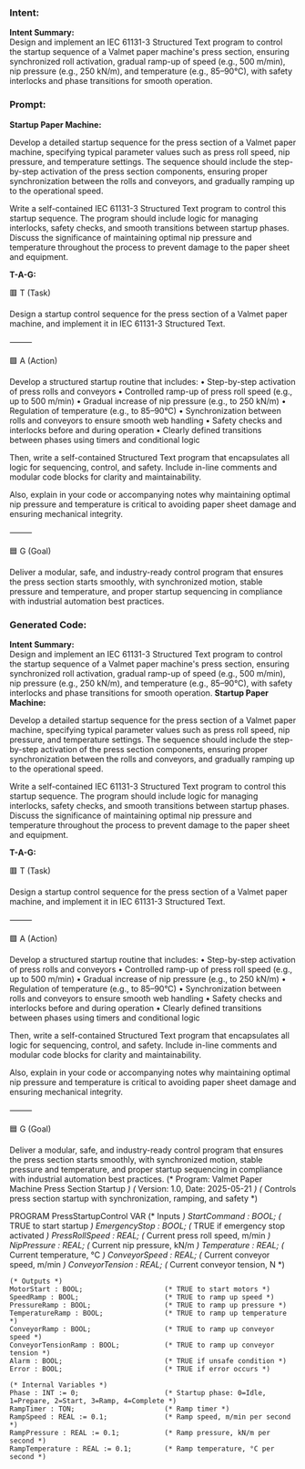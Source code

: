### Intent:
**Intent Summary:**  
Design and implement an IEC 61131-3 Structured Text program to control the startup sequence of a Valmet paper machine's press section, ensuring synchronized roll activation, gradual ramp-up of speed (e.g., 500 m/min), nip pressure (e.g., 250 kN/m), and temperature (e.g., 85–90°C), with safety interlocks and phase transitions for smooth operation.

### Prompt:
**Startup Paper Machine:**

Develop a detailed startup sequence for the press section of a Valmet paper machine, specifying typical parameter values such as press roll speed, nip pressure, and temperature settings. The sequence should include the step-by-step activation of the press section components, ensuring proper synchronization between the rolls and conveyors, and gradually ramping up to the operational speed.

Write a self-contained IEC 61131-3 Structured Text program to control this startup sequence. The program should include logic for managing interlocks, safety checks, and smooth transitions between startup phases. Discuss the significance of maintaining optimal nip pressure and temperature throughout the process to prevent damage to the paper sheet and equipment.

**T-A-G:**

🟥 T (Task)

Design a startup control sequence for the press section of a Valmet paper machine, and implement it in IEC 61131-3 Structured Text.

⸻

🟩 A (Action)

Develop a structured startup routine that includes:
	•	Step-by-step activation of press rolls and conveyors
	•	Controlled ramp-up of press roll speed (e.g., up to 500 m/min)
	•	Gradual increase of nip pressure (e.g., to 250 kN/m)
	•	Regulation of temperature (e.g., to 85–90°C)
	•	Synchronization between rolls and conveyors to ensure smooth web handling
	•	Safety checks and interlocks before and during operation
	•	Clearly defined transitions between phases using timers and conditional logic

Then, write a self-contained Structured Text program that encapsulates all logic for sequencing, control, and safety. Include in-line comments and modular code blocks for clarity and maintainability.

Also, explain in your code or accompanying notes why maintaining optimal nip pressure and temperature is critical to avoiding paper sheet damage and ensuring mechanical integrity.

⸻

🟦 G (Goal)

Deliver a modular, safe, and industry-ready control program that ensures the press section starts smoothly, with synchronized motion, stable pressure and temperature, and proper startup sequencing in compliance with industrial automation best practices.

### Generated Code:
**Intent Summary:**  
Design and implement an IEC 61131-3 Structured Text program to control the startup sequence of a Valmet paper machine's press section, ensuring synchronized roll activation, gradual ramp-up of speed (e.g., 500 m/min), nip pressure (e.g., 250 kN/m), and temperature (e.g., 85–90°C), with safety interlocks and phase transitions for smooth operation.
**Startup Paper Machine:**

Develop a detailed startup sequence for the press section of a Valmet paper machine, specifying typical parameter values such as press roll speed, nip pressure, and temperature settings. The sequence should include the step-by-step activation of the press section components, ensuring proper synchronization between the rolls and conveyors, and gradually ramping up to the operational speed.

Write a self-contained IEC 61131-3 Structured Text program to control this startup sequence. The program should include logic for managing interlocks, safety checks, and smooth transitions between startup phases. Discuss the significance of maintaining optimal nip pressure and temperature throughout the process to prevent damage to the paper sheet and equipment.

**T-A-G:**

🟥 T (Task)

Design a startup control sequence for the press section of a Valmet paper machine, and implement it in IEC 61131-3 Structured Text.

⸻

🟩 A (Action)

Develop a structured startup routine that includes:
	•	Step-by-step activation of press rolls and conveyors
	•	Controlled ramp-up of press roll speed (e.g., up to 500 m/min)
	•	Gradual increase of nip pressure (e.g., to 250 kN/m)
	•	Regulation of temperature (e.g., to 85–90°C)
	•	Synchronization between rolls and conveyors to ensure smooth web handling
	•	Safety checks and interlocks before and during operation
	•	Clearly defined transitions between phases using timers and conditional logic

Then, write a self-contained Structured Text program that encapsulates all logic for sequencing, control, and safety. Include in-line comments and modular code blocks for clarity and maintainability.

Also, explain in your code or accompanying notes why maintaining optimal nip pressure and temperature is critical to avoiding paper sheet damage and ensuring mechanical integrity.

⸻

🟦 G (Goal)

Deliver a modular, safe, and industry-ready control program that ensures the press section starts smoothly, with synchronized motion, stable pressure and temperature, and proper startup sequencing in compliance with industrial automation best practices.
(* Program: Valmet Paper Machine Press Section Startup *)
(* Version: 1.0, Date: 2025-05-21 *)
(* Controls press section startup with synchronization, ramping, and safety *)

PROGRAM PressStartupControl
VAR
    (* Inputs *)
    StartCommand : BOOL;                  (* TRUE to start startup *)
    EmergencyStop : BOOL;                 (* TRUE if emergency stop activated *)
    PressRollSpeed : REAL;                (* Current press roll speed, m/min *)
    NipPressure : REAL;                   (* Current nip pressure, kN/m *)
    Temperature : REAL;                   (* Current temperature, °C *)
    ConveyorSpeed : REAL;                 (* Current conveyor speed, m/min *)
    ConveyorTension : REAL;               (* Current conveyor tension, N *)
    
    (* Outputs *)
    MotorStart : BOOL;                    (* TRUE to start motors *)
    SpeedRamp : BOOL;                     (* TRUE to ramp up speed *)
    PressureRamp : BOOL;                  (* TRUE to ramp up pressure *)
    TemperatureRamp : BOOL;               (* TRUE to ramp up temperature *)
    ConveyorRamp : BOOL;                  (* TRUE to ramp up conveyor speed *)
    ConveyorTensionRamp : BOOL;           (* TRUE to ramp up conveyor tension *)
    Alarm : BOOL;                         (* TRUE if unsafe condition *)
    Error : BOOL;                         (* TRUE if error occurs *)
    
    (* Internal Variables *)
    Phase : INT := 0;                     (* Startup phase: 0=Idle, 1=Prepare, 2=Start, 3=Ramp, 4=Complete *)
    RampTimer : TON;                      (* Ramp timer *)
    RampSpeed : REAL := 0.1;              (* Ramp speed, m/min per second *)
    RampPressure : REAL := 0.1;           (* Ramp pressure, kN/m per second *)
    RampTemperature : REAL := 0.1;        (* Ramp temperature, °C per second *)

